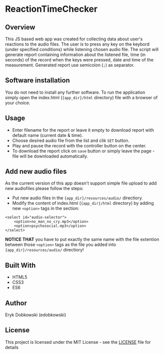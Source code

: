 # ReactionTimeChecker

## Overview
This JS based web app was created for collecting data about user's reactions to the audio files. The user is to press any key on the keybord (under specified conditions) while listening chosen audio file. The script will generate report containing information about the listened file, time (in seconds) of the record when the keys were pressed, date and time of the measurement. Generated report use semicolon (`;`) as separator.

## Software installation
You do not need to install any further software. To run the application simply open the index.html (`{app_dir}/html` directory) file with a browser of your choice.

## Usage
- Enter filename for the report or leave it empty to download report with default name (current date & time).
- Choose desired audio file from the list and clik `SET` button.
- Play and pause the record with the controller button on the center.
- To download the report click on `save` button or simply leave the page - file will be downloaded automatically.

## Add new audio files
As the current version of this app doesn't support simple file upload to add new audiofiles please follow the steps:
- Put new audio files in the `{app_dir}/resources/audio/` directiory.
- Modify the content of index.html (`{app_dir}/html` directory) by adding new `<option>` tags in the section:

```
<select id="audio-selector">
    <option>no_man_no_cry.mp3</option>
    <option>psychosocial.mp3</option>
</select>
```

__NOTICE THAT__ you have to put exactly the same name with the file extention between those `<option>` tags as the file you added into `{app_dir}/resources/audio/` directiory!

## Built With
- HTML5
- CSS3
- ES6

## Author
Eryk Dobkowski (edobkowski)

## License
This project is licensed under the MIT License - see the [LICENSE](https://github.com/edobkowski/ReactionTimeChecker/blob/master/LICENCE) file for details

